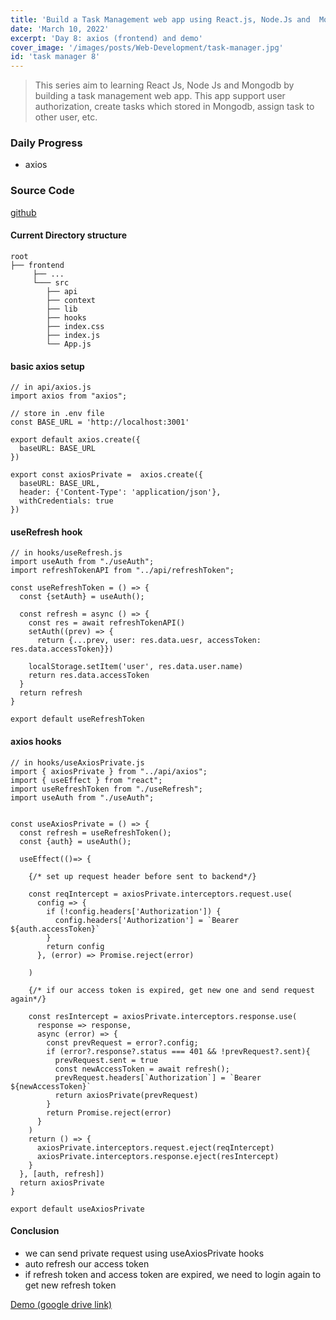 ```yaml
---
title: 'Build a Task Management web app using React.js, Node.Js and  Mongodb - day 8'
date: 'March 10, 2022'
excerpt: 'Day 8: axios (frontend) and demo'
cover_image: '/images/posts/Web-Development/task-manager.jpg'
id: 'task manager 8'
---
```


> This series aim to learning React Js, Node Js and Mongodb by building a task management web app. 
> This app support user authorization, create tasks which stored in Mongodb, assign task to other user, etc.

### Daily Progress
- axios

### Source Code 
[github](https://github.com/hsingyingli/task-manager-project/tree/main/frontend) 

#### Current Directory structure
```
root
├── frontend
     ├── ...
     └─── src
        ├── api
        ├── context
        ├── lib
        ├── hooks
        ├── index.css
        ├── index.js
        └── App.js
```

#### basic axios setup 

```
// in api/axios.js
import axios from "axios";

// store in .env file 
const BASE_URL = 'http://localhost:3001'

export default axios.create({
  baseURL: BASE_URL
})

export const axiosPrivate =  axios.create({
  baseURL: BASE_URL,
  header: {'Content-Type': 'application/json'},
  withCredentials: true
})
```
#### useRefresh hook 

```
// in hooks/useRefresh.js 
import useAuth from "./useAuth";
import refreshTokenAPI from "../api/refreshToken";

const useRefreshToken = () => {
  const {setAuth} = useAuth();

  const refresh = async () => {
    const res = await refreshTokenAPI()
    setAuth((prev) => {
      return {...prev, user: res.data.uesr, accessToken: res.data.accessToken}})

    localStorage.setItem('user', res.data.user.name)
    return res.data.accessToken
  }
  return refresh
}

export default useRefreshToken

```
#### axios hooks 

```
// in hooks/useAxiosPrivate.js 
import { axiosPrivate } from "../api/axios";
import { useEffect } from "react";
import useRefreshToken from "./useRefresh";
import useAuth from "./useAuth";


const useAxiosPrivate = () => {
  const refresh = useRefreshToken();
  const {auth} = useAuth();

  useEffect(()=> {

    {/* set up request header before sent to backend*/}

    const reqIntercept = axiosPrivate.interceptors.request.use(
      config => {
        if (!config.headers['Authorization']) {
          config.headers['Authorization'] = `Bearer ${auth.accessToken}` 
        }
        return config
      }, (error) => Promise.reject(error)

    )
    
    {/* if our access token is expired, get new one and send request again*/}

    const resIntercept = axiosPrivate.interceptors.response.use(
      response => response,
      async (error) => {
        const prevRequest = error?.config;
        if (error?.response?.status === 401 && !prevRequest?.sent){
          prevRequest.sent = true
          const newAccessToken = await refresh();
          prevRequest.headers[`Authorization`] = `Bearer ${newAccessToken}`
          return axiosPrivate(prevRequest)
        }
        return Promise.reject(error)
      }
    )
    return () => {
      axiosPrivate.interceptors.request.eject(reqIntercept)
      axiosPrivate.interceptors.response.eject(resIntercept)
    }
  }, [auth, refresh])
  return axiosPrivate
}

export default useAxiosPrivate

```

#### Conclusion
- we can send private request using useAxiosPrivate hooks 
- auto refresh our access token 
- if refresh token and access token are expired, we need to login again to get new refresh token


[Demo (google drive link)](https://drive.google.com/file/d/1Lyrp9QXk4rrNhHmBheNbunu3a611e694/view?usp=sharing)

